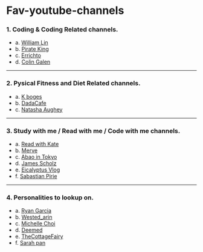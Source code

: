 # Fav-youtube-channels

### 1. Coding & Coding Related channels.

-	a. [William Lin](https://www.youtube.com/channel/UCKuDLsO0Wwef53qdHPjbU2Q)
-	b. [Pirate King](https://www.youtube.com/channel/UCjHNoM9djdk-_xkAUOEowZA)
-	c. [Errichto](https://www.youtube.com/c/Errichto)
-	d. [Colin Galen](https://www.youtube.com/c/ColinGalen)
---
### 2. Pysical Fitness and Diet Related channels.

-	a. [K boges](https://www.youtube.com/user/Kbogea)
-	b. [DadaCafe](https://www.youtube.com/channel/UCz8X5F5Zp18WS7vdW0jwVIA)
-	c. [Natasha Aughey](https://www.youtube.com/channel/UCOoinMUITSct1fay7MECxUg)
---
### 3. Study with me / Read with me / Code with me channels.


- 	a. [Read with Kate](https://www.youtube.com/channel/UCjqY2c21XpTT-nSFdfDTHfg)
-	b. [Merve](https://www.youtube.com/c/MerveStudyCorner)
-	c. [Abao in Tokyo](https://www.youtube.com/c/%E9%98%BF%E9%B2%8D)
-	d. [James Scholz](https://www.youtube.com/c/JamesScholz)
-	e. [Eicalyptus Vlog](https://www.youtube.com/channel/UCY18mQmz2B8i9SsNMlNCSXQ)
-	f. [Sabastian Pirie](https://www.youtube.com/channel/UC9MuoXtzMBawRTij1iN07Pg)
---

### 4. Personalities to lookup on.
	
-	a. [Ryan Garcia](https://www.youtube.com/c/RyanGarcia)
-	b. [Wested_arin](https://www.youtube.com/channel/UCoqkR26bl8dc7C19psm6whg)
-	c. [Michelle Choi](https://www.youtube.com/channel/UCqJODva8CJ_JTbi5ssC2L-g)
-	d. [Deemed](https://www.youtube.com/channel/UCrFlv9c4LItVlIMCC2p6LOg)
- 	e. [TheCottageFairy](https://www.youtube.com/channel/UCKx5lHJ6Fr5mbT4TYVLh6ng)
-	f. [Sarah pan](https://www.youtube.com/c/sarahpan)

